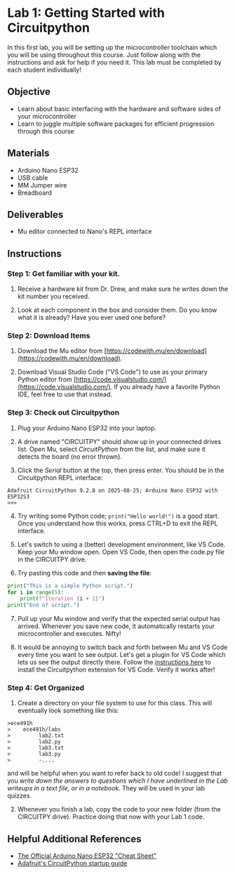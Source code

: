 <link rel="stylesheet" type="text/css" href="../../assets/css/styles.css">

# Lab 1: Getting Started with Circuitpython

In this first lab, you will be setting up the microcontroller toolchain which you will be using throughout this course. Just follow along with the instructions and ask for help if you need it. This lab must be completed by each student individually!

## Objective
- Learn about basic interfacing with the hardware and software sides of your microcontroller
- Learn to juggle multiple software packages for efficient progression through this course

## Materials
- Arduino Nano ESP32
- USB cable
- MM Jumper wire
- Breadboard

## Deliverables
- Mu editor connected to Nano's REPL interface

## Instructions

### Step 1: Get familiar with your kit. 
1. Receive a hardware kit from Dr. Drew, and make sure he writes down the kit number you received. 

2. Look at each component in the box and consider them. Do you know what it is already? Have you ever used one before?

### Step 2: Download Items
1. Download the Mu editor from [https://codewith.mu/en/download](https://codewith.mu/en/download).

2. Download Visual Studio Code ("VS Code") to use as your primary Python editor from [https://code.visualstudio.com/](https://code.visualstudio.com/). If you already have a favorite Python IDE, feel free to use that instead.

### Step 3: Check out Circuitpython
1. Plug your Arduino Nano ESP32 into your laptop.

2. A drive named "CIRCUITPY" should show up in your connected drives list. Open Mu, select *CircuitPython* from the list, and make sure it detects the board (no error thrown).

3. Click the *Serial* button at the top, then press enter. You should be in the Circuitpython REPL interface:
```
Adafruit CircuitPython 9.2.8 on 2025-08-25; Arduino Nano ESP32 with ESP32S3
>>> 
```

4. Try writing some Python code; `print("Hello world!")` is a good start. Once you understand how this works, press CTRL+D to exit the REPL interface.

5. Let's switch to using a (better) development environment, like VS Code. Keep your Mu window open. Open VS Code, then open the code.py file in the CIRCUITPY drive. 

6. Try pasting this code and then **saving the file**:
```python
print("This is a simple Python script.")
for i in range(5):
    print(f"Iteration {i + 1}")
print("End of script.")
```

7. Pull up your Mu window and verify that the expected serial output has arrived. Whenever you save new code, it automatically restarts your microcontroller and executes. Nifty!

8. It would be annoying to switch back and forth between Mu and VS Code every time you want to see output. Let's get a plugin for VS Code which lets us see the output directly there. Follow the [instructions here](https://learn.adafruit.com/using-the-circuitpython-extension-for-visual-studio-code/install-the-circuitpython-extension-for-vs-code) to install the Circuitpython extension for VS Code. Verify it works after!

### Step 4: Get Organized
1. Create a directory on your file system to use for this class. This will eventually look something like this:
```
>ece491h
>    ece491h/labs
>         lab2.txt
>         lab2.py
>         lab3.txt
>         lab3.py
>         -....
```
and will be helpful when you want to refer back to old code! I suggest that you *write down the answers to questions which I have underlined in the Lab writeups in a text file, or in a notebook.* They will be used in your lab quizzes.

2. Whenever you finish a lab, copy the code to your new folder (from the CIRCUITPY drive). Practice doing that now with your Lab 1 code.

## Helpful Additional References
- [The Official Arduino Nano ESP32 "Cheat Sheet"](https://docs.arduino.cc/tutorials/nano-esp32/cheat-sheet/)
- [Adafruit's CircuitPython startup guide](https://learn.adafruit.com/welcome-to-circuitpython/overview)